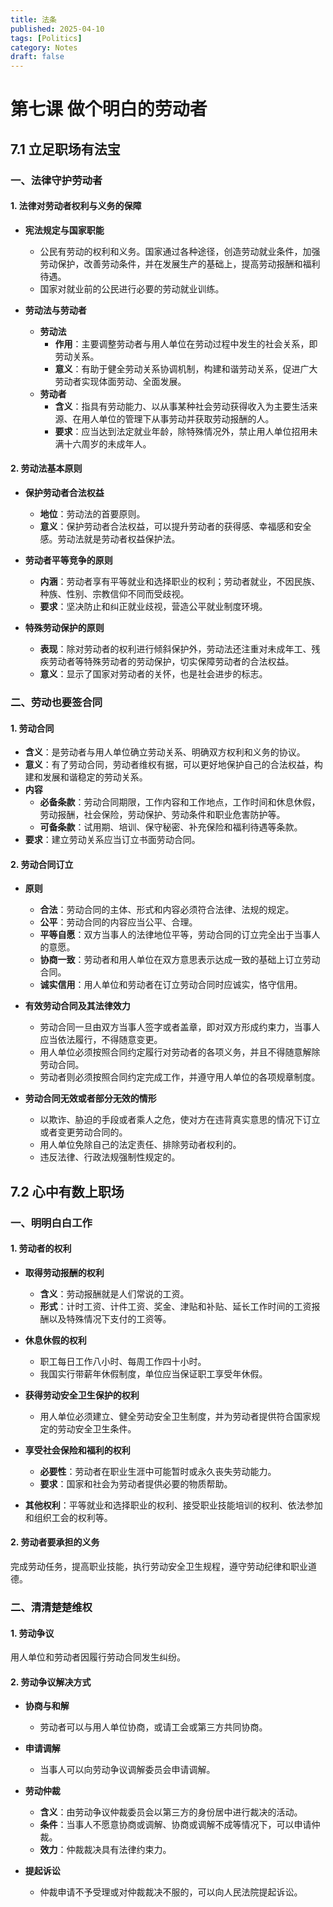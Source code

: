 ```yaml
---
title: 法条
published: 2025-04-10
tags: [Politics]
category: Notes
draft: false
---
```


# 第七课 做个明白的劳动者

## 7.1 立足职场有法宝

### 一、法律守护劳动者

#### 1. 法律对劳动者权利与义务的保障

- **宪法规定与国家职能**
    - 公民有劳动的权利和义务。国家通过各种途径，创造劳动就业条件，加强劳动保护，改善劳动条件，并在发展生产的基础上，提高劳动报酬和福利待遇。
    - 国家对就业前的公民进行必要的劳动就业训练。

- **劳动法与劳动者**
    - **劳动法**
        - **作用**：主要调整劳动者与用人单位在劳动过程中发生的社会关系，即劳动关系。
        - **意义**：有助于健全劳动关系协调机制，构建和谐劳动关系，促进广大劳动者实现体面劳动、全面发展。
    - **劳动者**
        - **含义**：指具有劳动能力、以从事某种社会劳动获得收入为主要生活来源、在用人单位的管理下从事劳动并获取劳动报酬的人。
        - **要求**：应当达到法定就业年龄，除特殊情况外，禁止用人单位招用未满十六周岁的未成年人。

#### 2. 劳动法基本原则

- **保护劳动者合法权益**
    - **地位**：劳动法的首要原则。
    - **意义**：保护劳动者合法权益，可以提升劳动者的获得感、幸福感和安全感。劳动法就是劳动者权益保护法。

- **劳动者平等竞争的原则**
    - **内涵**：劳动者享有平等就业和选择职业的权利；劳动者就业，不因民族、种族、性别、宗教信仰不同而受歧视。
    - **要求**：坚决防止和纠正就业歧视，营造公平就业制度环境。

- **特殊劳动保护的原则**
    - **表现**：除对劳动者的权利进行倾斜保护外，劳动法还注重对未成年工、残疾劳动者等特殊劳动者的劳动保护，切实保障劳动者的合法权益。
    - **意义**：显示了国家对劳动者的关怀，也是社会进步的标志。

### 二、劳动也要签合同

#### 1. 劳动合同

- **含义**：是劳动者与用人单位确立劳动关系、明确双方权利和义务的协议。
- **意义**：有了劳动合同，劳动者维权有据，可以更好地保护自己的合法权益，构建和发展和谐稳定的劳动关系。
- **内容**
    - **必备条款**：劳动合同期限，工作内容和工作地点，工作时间和休息休假，劳动报酬，社会保险，劳动保护、劳动条件和职业危害防护等。
    - **可备条款**：试用期、培训、保守秘密、补充保险和福利待遇等条款。
- **要求**：建立劳动关系应当订立书面劳动合同。

#### 2. 劳动合同订立

- **原则**
    - **合法**：劳动合同的主体、形式和内容必须符合法律、法规的规定。
    - **公平**：劳动合同的内容应当公平、合理。
    - **平等自愿**：双方当事人的法律地位平等，劳动合同的订立完全出于当事人的意愿。
    - **协商一致**：劳动者和用人单位在双方意思表示达成一致的基础上订立劳动合同。
    - **诚实信用**：用人单位和劳动者在订立劳动合同时应诚实，恪守信用。

- **有效劳动合同及其法律效力**
    - 劳动合同一旦由双方当事人签字或者盖章，即对双方形成约束力，当事人应当依法履行，不得随意变更。
    - 用人单位必须按照合同约定履行对劳动者的各项义务，并且不得随意解除劳动合同。
    - 劳动者则必须按照合同约定完成工作，并遵守用人单位的各项规章制度。

- **劳动合同无效或者部分无效的情形**
    - 以欺诈、胁迫的手段或者乘人之危，使对方在违背真实意思的情况下订立或者变更劳动合同的。
    - 用人单位免除自己的法定责任、排除劳动者权利的。
    - 违反法律、行政法规强制性规定的。

## 7.2 心中有数上职场

### 一、明明白白工作

#### 1. 劳动者的权利

- **取得劳动报酬的权利**
    - **含义**：劳动报酬就是人们常说的工资。
    - **形式**：计时工资、计件工资、奖金、津贴和补贴、延长工作时间的工资报酬以及特殊情况下支付的工资等。

- **休息休假的权利**
    - 职工每日工作八小时、每周工作四十小时。
    - 我国实行带薪年休假制度，单位应当保证职工享受年休假。

- **获得劳动安全卫生保护的权利**
    - 用人单位必须建立、健全劳动安全卫生制度，并为劳动者提供符合国家规定的劳动安全卫生条件。

- **享受社会保险和福利的权利**
    - **必要性**：劳动者在职业生涯中可能暂时或永久丧失劳动能力。
    - **要求**：国家和社会为劳动者提供必要的物质帮助。

- **其他权利**：平等就业和选择职业的权利、接受职业技能培训的权利、依法参加和组织工会的权利等。

#### 2. 劳动者要承担的义务

完成劳动任务，提高职业技能，执行劳动安全卫生规程，遵守劳动纪律和职业道德。

### 二、清清楚楚维权

#### 1. 劳动争议

用人单位和劳动者因履行劳动合同发生纠纷。

#### 2. 劳动争议解决方式

- **协商与和解**
    - 劳动者可以与用人单位协商，或请工会或第三方共同协商。

- **申请调解**
    - 当事人可以向劳动争议调解委员会申请调解。

- **劳动仲裁**
    - **含义**：由劳动争议仲裁委员会以第三方的身份居中进行裁决的活动。
    - **条件**：当事人不愿意协商或调解、协商或调解不成等情况下，可以申请仲裁。
    - **效力**：仲裁裁决具有法律约束力。

- **提起诉讼**
    - 仲裁申请不予受理或对仲裁裁决不服的，可以向人民法院提起诉讼。

